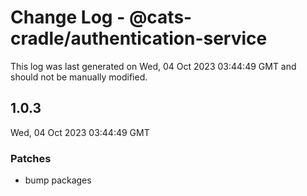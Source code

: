 # Change Log - @cats-cradle/authentication-service

This log was last generated on Wed, 04 Oct 2023 03:44:49 GMT and should not be manually modified.

## 1.0.3
Wed, 04 Oct 2023 03:44:49 GMT

### Patches

- bump packages

